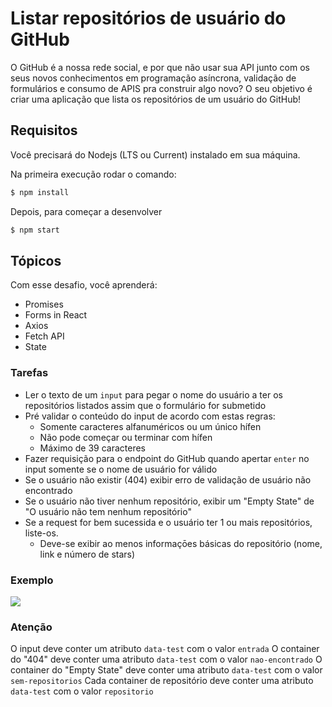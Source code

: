# Listar repositórios de usuário do GitHub

O GitHub é a nossa rede social, e por que não usar sua API junto com os seus novos conhecimentos em programação asíncrona, validação de formulários e consumo de APIS pra construir algo novo? O seu objetivo é criar uma aplicação que lista os repositórios de um usuário do GitHub!

## Requisitos

Você precisará do Nodejs (LTS ou Current) instalado em sua máquina.

Na primeira execução rodar o comando:

```bash
$ npm install
```

Depois, para começar a desenvolver

```bash
$ npm start
```

## Tópicos

Com esse desafio, você aprenderá:

- Promises
- Forms in React
- Axios
- Fetch API
- State

### Tarefas

- Ler o texto de um `input` para pegar o nome do usuário a ter os repositórios listados assim que o formulário for submetido
- Pré validar o conteúdo do input de acordo com estas regras:
  - Somente caracteres alfanuméricos ou um único hífen
  - Não pode começar ou terminar com hífen
  - Máximo de 39 caracteres
- Fazer requisição para o endpoint do GitHub quando apertar `enter` no input somente se o nome de usuário for válido
- Se o usuário não existir (404) exibir erro de validação de usuário não encontrado
- Se o usuário não tiver nenhum repositório, exibir um "Empty State" de "O usuário não tem nenhum repositório"
- Se a request for bem sucessida e o usuário ter 1 ou mais repositórios, liste-os.
  - Deve-se exibir ao menos informaçōes básicas do repositório (nome, link e número de stars)

### Exemplo

![](https://codenation-challenges.s3-us-west-1.amazonaws.com/vue-3/tToalvQ.gif)

### Atenção

O input deve conter um atributo `data-test` com o valor `entrada`
O container do "404" deve conter uma atributo `data-test` com o valor `nao-encontrado`
O container do "Empty State" deve conter uma atributo `data-test` com o valor `sem-repositorios`
Cada container de repositório deve conter uma atributo `data-test` com o valor `repositorio`
